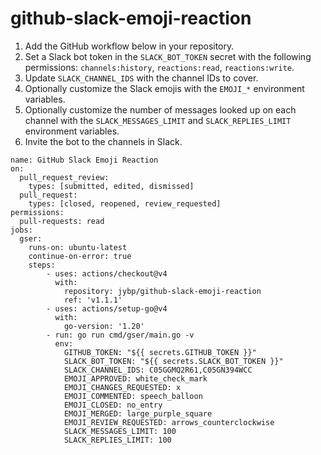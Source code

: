 # github-slack-emoji-reaction

1. Add the GitHub workflow below in your repository.
2. Set a Slack bot token in the `SLACK_BOT_TOKEN` secret with the following permissions: `channels:history`, `reactions:read`, `reactions:write`.
3. Update `SLACK_CHANNEL_IDS` with the channel IDs to cover.
4. Optionally customize the Slack emojis with the `EMOJI_*` environment variables.
5. Optionally customize the number of messages looked up on each channel with the `SLACK_MESSAGES_LIMIT` and `SLACK_REPLIES_LIMIT` environment variables.
6. Invite the bot to the channels in Slack.

```
name: GitHub Slack Emoji Reaction
on:
  pull_request_review:
    types: [submitted, edited, dismissed]
  pull_request:
    types: [closed, reopened, review_requested]
permissions:
  pull-requests: read
jobs:
  gser:
    runs-on: ubuntu-latest
    continue-on-error: true
    steps:
        - uses: actions/checkout@v4
          with:
            repository: jybp/github-slack-emoji-reaction
            ref: 'v1.1.1'
        - uses: actions/setup-go@v4
          with:
            go-version: '1.20'
        - run: go run cmd/gser/main.go -v
          env:
            GITHUB_TOKEN: "${{ secrets.GITHUB_TOKEN }}"
            SLACK_BOT_TOKEN: "${{ secrets.SLACK_BOT_TOKEN }}"
            SLACK_CHANNEL_IDS: C05GGMQ2R61,C05GN394WCC
            EMOJI_APPROVED: white_check_mark
            EMOJI_CHANGES_REQUESTED: x
            EMOJI_COMMENTED: speech_balloon
            EMOJI_CLOSED: no_entry
            EMOJI_MERGED: large_purple_square
            EMOJI_REVIEW_REQUESTED: arrows_counterclockwise
            SLACK_MESSAGES_LIMIT: 100
            SLACK_REPLIES_LIMIT: 100
```